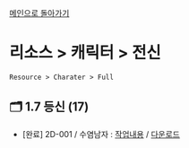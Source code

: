 [메인으로 돌아가기](/README.md)

# 리소스 > 캐릭터 > 전신 
```
Resource > Charater > Full
```

## :card_index_dividers: 1.7 등신 (17)
- [완료] 2D-001 / 수염남자 : [작업내용](/Resource-Character-Full/2D-17-001.md) / [다운로드](https://gofile.me/6XDCl/LerT0Bg1o)
